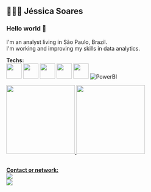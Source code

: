 ## 👩🏽‍💻 Jéssica Soares 

### Hello world 👋

I'm an analyst living in São Paulo, Brazil. <br>
I'm working and improving my skills in data analytics. <br>

**Techs:**<br>
<img loading="lazy" src="https://cdn.jsdelivr.net/gh/devicons/devicon@latest/icons/postgresql/postgresql-original-wordmark.svg" width="40" height="40"/>
<img loading="lazy" src="https://cdn.jsdelivr.net/gh/devicons/devicon@latest/icons/mysql/mysql-original.svg" width="40" height="40"/>
<img loading="lazy" src="https://cdn.jsdelivr.net/gh/devicons/devicon@latest/icons/amazonwebservices/amazonwebservices-original-wordmark.svg" width="40" height="40"/>
<img loading="lazy" src="https://cdn.jsdelivr.net/gh/devicons/devicon@latest/icons/python/python-original.svg" width="40" height="40"/>
<img loading="lazy" src="https://cdn.jsdelivr.net/gh/devicons/devicon@latest/icons/linux/linux-original.svg" width="40" height="40"/>
![PowerBI](https://img.shields.io/badge/-powerbi-black?style=flat-square&logo=powerbi)

<div>
<a href="https://github.com/jessicasc">
<img loading="lazy" height="180em" src="https://github-readme-stats.vercel.app/api/top-langs/?username=jessicasc&layout=compact&langs_count=7&theme=dracula"/>
<img loading="lazy" height="180em" src="https://github-readme-stats.vercel.app/api?username=jessicasc&show_icons=true&theme=dracula&include_all_commits=true&count_private=true"/>
</div>
<br>
  
**Contact or network:**<br>
<a href="https://www.linkedin.com/in/jessicasoarescorreia" target="_blank"><img loading="lazy" src="https://img.shields.io/badge/-LinkedIn-%230077B5?style=for-the-badge&logo=linkedin&logoColor=white" target="_blank"></a>   
<a href = "mailto:correia.jessicasoares@gmail.com"><img loading="lazy" src="https://img.shields.io/badge/Gmail-D14836?style=for-the-badge&logo=gmail&logoColor=white" target="_blank"></a>

